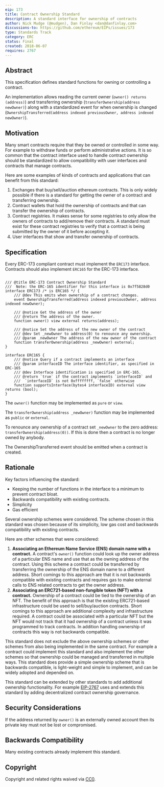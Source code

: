 ```yaml
---
eip: 173
title: Contract Ownership Standard
description: A standard interface for ownership of contracts
author: Nick Mudge (@mudgen), Dan Finlay <dan@danfinlay.com>
discussions-to: https://github.com/ethereum/EIPs/issues/173
type: Standards Track
category: ERC
status: Final
created: 2018-06-07
requires: 2767
---
```


## Abstract

This specification defines standard functions for owning or controlling a contract. 

An implementation allows reading the current owner (`owner() returns (address)`) and transferring ownership (`transferOwnership(address newOwner)`) along with a standardized event for when ownership is changed (`OwnershipTransferred(address indexed previousOwner, address indexed newOwner)`).

## Motivation

Many smart contracts require that they be owned or controlled in some way. For example to withdraw funds or perform administrative actions. It is so common that the contract interface used to handle contract ownership should be standardized to allow compatibility with user interfaces and contracts that manage contracts.

Here are some examples of kinds of contracts and applications that can benefit from this standard:
1. Exchanges that buy/sell/auction ethereum contracts. This is only widely possible if there is a standard for getting the owner of a contract and transferring ownership.
2. Contract wallets that hold the ownership of contracts and that can transfer the ownership of contracts.
3. Contract registries. It makes sense for some registries to only allow the owners of contracts to add/remove their contracts. A standard must exist for these contract registries to verify that a contract is being submitted by the owner of it before accepting it.
4. User interfaces that show and transfer ownership of contracts.

## Specification

Every ERC-173 compliant contract must implement the `ERC173` interface. Contracts should also implement `ERC165` for the ERC-173 interface.

```solidity

/// @title ERC-173 Contract Ownership Standard
///  Note: the ERC-165 identifier for this interface is 0x7f5828d0
interface ERC173 /* is ERC165 */ {
    /// @dev This emits when ownership of a contract changes.    
    event OwnershipTransferred(address indexed previousOwner, address indexed newOwner);

    /// @notice Get the address of the owner    
    /// @return The address of the owner.
    function owner() view external returns(address);
	
    /// @notice Set the address of the new owner of the contract
    /// @dev Set _newOwner to address(0) to renounce any ownership.
    /// @param _newOwner The address of the new owner of the contract    
    function transferOwnership(address _newOwner) external;	
}

interface ERC165 {
    /// @notice Query if a contract implements an interface
    /// @param interfaceID The interface identifier, as specified in ERC-165
    /// @dev Interface identification is specified in ERC-165. 
    /// @return `true` if the contract implements `interfaceID` and
    ///  `interfaceID` is not 0xffffffff, `false` otherwise
    function supportsInterface(bytes4 interfaceID) external view returns (bool);
}
```

The `owner()` function may be implemented as `pure` or `view`.

The `transferOwnership(address _newOwner)` function may be implemented as `public` or `external`.

To renounce any ownership of a contract set `_newOwner` to the zero address: `transferOwnership(address(0))`. If this is done then a contract is no longer owned by anybody.

The OwnershipTransferred event should be emitted when a contract is created.

## Rationale

Key factors influencing the standard: 
- Keeping the number of functions in the interface to a minimum to prevent contract bloat.
- Backwards compatibility with existing contracts.
- Simplicity
- Gas efficient

Several ownership schemes were considered. The scheme chosen in this standard was chosen because of its simplicity, low gas cost and backwards compatibility with existing contracts.

Here are other schemes that were considered:
1. **Associating an Ethereum Name Service (ENS) domain name with a contract.** A contract's `owner()` function could look up the owner address of a particular ENS name and use that as the owning address of the contract. Using this scheme a contract could be transferred by transferring the ownership of the ENS domain name to a different address. Short comings to this approach are that it is not backwards compatible with existing contracts and requires gas to make external calls to ENS related contracts to get the owner address.
2. **Associating an ERC721-based non-fungible token (NFT) with a contract.** Ownership of a contract could be tied to the ownership of an NFT. The benefit of this approach is that the existing ERC721-based infrastructure could be used to sell/buy/auction contracts. Short comings to this approach are additional complexity and infrastructure required. A contract could be associated with a particular NFT but the NFT would not track that it had ownership of a contract unless it was programmed to track contracts. In addition handling ownership of contracts this way is not backwards compatible.

This standard does not exclude the above ownership schemes or other schemes from also being implemented in the same contract. For example a contract could implement this standard and also implement the other schemes so that ownership could be managed and transferred in multiple ways. This standard does provide a simple ownership scheme that is backwards compatible, is light-weight and simple to implement, and can be widely adopted and depended on.

This standard can be extended by other standards to add additional ownership functionality. For example [EIP-2767](./eip-2767.md) uses and extends this standard by adding decentralized contract ownership governance.

## Security Considerations

If the address returned by `owner()` is an externally owned account then its private key must not be lost or compromised.

## Backwards Compatibility

Many existing contracts already implement this standard.

## Copyright

Copyright and related rights waived via [CC0](../LICENSE.md).
